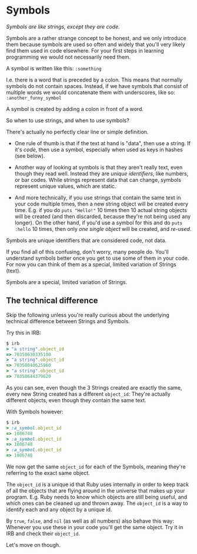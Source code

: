 # Symbols

*Symbols are like strings, except they are code.*

Symbols are a rather strange concept to be honest, and we only introduce them
because symbols are used so often and widely that you'll very likely find them
used in code elsewhere. For your first steps in learning programming we would
not necessarily need them.

A symbol is written like this: `:something`

I.e. there is a word that is preceded by a colon. This means that normally
symbols do not contain spaces. Instead, if we have symbols that consist of
multiple words we would concatenate them with underscores, like so:
`:another_funny_symbol`

<p class="hint">
A symbol is created by adding a colon in front of a word.
</p>

So when to use strings, and when to use symbols?

There's actually no perfectly clear line or simple definition.

* One rule of thumb is that if the text at hand is "data", then use a string.
  If it's *code*, then use a symbol, especially when used as keys in hashes (see
  below).

* Another way of looking at symbols is that they aren't really text, even though
  they read well. Instead they are *unique identifiers*, like numbers, or bar
  codes. While strings represent data that can change, symbols represent unique
  values, which are static.

* And more technically, if you use strings that contain the same text in your
  code multiple times, then a new string object will be created every time. E.g.
  if you do `puts "Hello!"` 10 times then 10 actual string objects will be
  created (and then discarded, because they're not being used any longer). On the
  other hand, if you'd use a symbol for this and do `puts :hello` 10 times, then
  only *one single object* will be created, and *re-used*.

<p class="hint">
Symbols are unique identifiers that are considered code, not data.
</p>

If you find all of this confusing, don't worry, many people do. You'll
understand symbols better once you get to use some of them in your code. For
now you can think of them as a special, limited variation of Strings (text).

<p class="hint">
Symbols are a special, limited variation of Strings.
</p>

## The technical difference

Skip the following unless you're really curious about the underlying technical
difference between Strings and Symbols.

Try this in IRB:

```ruby
$ irb
> "a string".object_id
=> 70358630335100
> "a string".object_id
=> 70358640625960
> "a string".object_id
=> 70358644379620
```

As you can see, even though the 3 Strings created are exactly the same, every
new String created has a different `object_id`: They're actually different
objects, even though they contain the same text.

With Symbols however:

```ruby
$ irb
> :a_symbol.object_id
=> 1086748
> :a_symbol.object_id
=> 1086748
> :a_symbol.object_id
=> 1086748
```

We now get the same `object_id` for each of the Symbols, meaning they're
referring to the exact same object.

The `object_id` is a unique id that Ruby uses internally in order to keep track
of all the objects that are flying around in the universe that makes up your
program. E.g. Ruby needs to know which objects are still being useful, and
which ones can be cleaned up and thrown away. The `object_id` is a way to
identify each and any object by a unique id.

By `true`, `false`, and `nil` (as well as all numbers) also behave this way:
Whenever you use these in your code you'll get the same object. Try it in IRB
and check their `object_id`.

Let's move on though.

